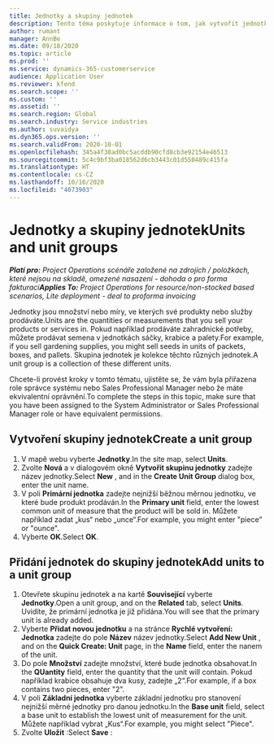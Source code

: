 ```yaml
---
title: Jednotky a skupiny jednotek
description: Tento téma poskytuje informace o tom, jak vytvořit jednotky a skupiny jednotek v Dynamics 365 Project Operations.
author: rumant
manager: AnnBe
ms.date: 09/18/2020
ms.topic: article
ms.prod: ''
ms.service: dynamics-365-customerservice
audience: Application User
ms.reviewer: kfend
ms.search.scope: ''
ms.custom: ''
ms.assetid: ''
ms.search.region: Global
ms.search.industry: Service industries
ms.author: suvaidya
ms.dyn365.ops.version: ''
ms.search.validFrom: 2020-10-01
ms.openlocfilehash: 345a4f38ad0bc5acddb90cfd8cb3e92154e46513
ms.sourcegitcommit: 5c4c9bf3ba018562d6cb3443c01d550489c415fa
ms.translationtype: HT
ms.contentlocale: cs-CZ
ms.lasthandoff: 10/16/2020
ms.locfileid: "4073903"
---
```

# <a name="units-and-unit-groups"></a><span data-ttu-id="bc398-103">Jednotky a skupiny jednotek</span><span class="sxs-lookup"><span data-stu-id="bc398-103">Units and unit groups</span></span>

<span data-ttu-id="bc398-104">_**Platí pro:** Project Operations scénáře založené na zdrojích / položkách, které nejsou na skladě, omezené nasazení - dohoda o pro forma fakturaci_</span><span class="sxs-lookup"><span data-stu-id="bc398-104">_**Applies To:** Project Operations for resource/non-stocked based scenarios, Lite deployment - deal to proforma invoicing_</span></span>

<span data-ttu-id="bc398-105">Jednotky jsou množství nebo míry, ve kterých své produkty nebo služby prodáváte.</span><span class="sxs-lookup"><span data-stu-id="bc398-105">Units are the quantities or measurements that you sell your products or services in.</span></span> <span data-ttu-id="bc398-106">Pokud například prodáváte zahradnické potřeby, můžete prodávat semena v jednotkách sáčky, krabice a palety.</span><span class="sxs-lookup"><span data-stu-id="bc398-106">For example, if you sell gardening supplies, you might sell seeds in units of packets, boxes, and pallets.</span></span> <span data-ttu-id="bc398-107">Skupina jednotek je kolekce těchto různých jednotek.</span><span class="sxs-lookup"><span data-stu-id="bc398-107">A unit group is a collection of these different units.</span></span>

<span data-ttu-id="bc398-108">Chcete-li provést kroky v tomto tématu, ujistěte se, že vám byla přiřazena role správce systému nebo Sales Professional Manager nebo že máte ekvivalentní oprávnění.</span><span class="sxs-lookup"><span data-stu-id="bc398-108">To complete the steps in this topic, make sure that you have been assigned to the System Administrator or Sales Professional Manager role or have equivalent permissions.</span></span>

## <a name="create-a-unit-group"></a><span data-ttu-id="bc398-109">Vytvoření skupiny jednotek</span><span class="sxs-lookup"><span data-stu-id="bc398-109">Create a unit group</span></span>

1. <span data-ttu-id="bc398-110">V mapě webu vyberte **Jednotky**.</span><span class="sxs-lookup"><span data-stu-id="bc398-110">In the site map, select **Units**.</span></span>
2. <span data-ttu-id="bc398-111">Zvolte **Nová** a v dialogovém okně **Vytvořit skupinu jednotky** zadejte název jednotky.</span><span class="sxs-lookup"><span data-stu-id="bc398-111">Select **New** , and in the **Create Unit Group** dialog box, enter the unit name.</span></span>
3. <span data-ttu-id="bc398-112">V poli **Primární jednotka** zadejte nejnižší běžnou měrnou jednotku, ve které bude produkt prodáván.</span><span class="sxs-lookup"><span data-stu-id="bc398-112">In the **Primary unit** field, enter the lowest common unit of measure that the product will be sold in.</span></span> <span data-ttu-id="bc398-113">Můžete například zadat „kus“ nebo „unce“.</span><span class="sxs-lookup"><span data-stu-id="bc398-113">For example, you might enter "piece" or "ounce".</span></span>
4. <span data-ttu-id="bc398-114">Vyberte **OK**.</span><span class="sxs-lookup"><span data-stu-id="bc398-114">Select **OK**.</span></span>

## <a name="add-units-to-a-unit-group"></a><span data-ttu-id="bc398-115">Přidání jednotek do skupiny jednotek</span><span class="sxs-lookup"><span data-stu-id="bc398-115">Add units to a unit group</span></span>

1. <span data-ttu-id="bc398-116">Otevřete skupinu jednotek a na kartě **Související** vyberte **Jednotky**.</span><span class="sxs-lookup"><span data-stu-id="bc398-116">Open a unit group, and on the **Related** tab, select **Units**.</span></span> <span data-ttu-id="bc398-117">Uvidíte, že primární jednotka je již přidána.</span><span class="sxs-lookup"><span data-stu-id="bc398-117">You will see that the primary unit is already added.</span></span>
2. <span data-ttu-id="bc398-118">Vyberte **Přidat novou jednotku** a na stránce **Rychlé vytvoření: Jednotka** zadejte do pole **Název** název jednotky.</span><span class="sxs-lookup"><span data-stu-id="bc398-118">Select **Add New Unit** , and on the **Quick Create: Unit** page, in the **Name** field, enter the nanem of the unit.</span></span>
3. <span data-ttu-id="bc398-119">Do pole **Množství** zadejte množství, které bude jednotka obsahovat.</span><span class="sxs-lookup"><span data-stu-id="bc398-119">In the **QUantity** field, enter the quantity that the unit will contain.</span></span> <span data-ttu-id="bc398-120">Pokud například krabice obsahuje dva kusy, zadejte „2“.</span><span class="sxs-lookup"><span data-stu-id="bc398-120">For example, if a box contains two pieces, enter "2".</span></span> 
4. <span data-ttu-id="bc398-121">V poli **Základní jednotka** vyberte základní jednotku pro stanovení nejnižší měrné jednotky pro danou jednotku.</span><span class="sxs-lookup"><span data-stu-id="bc398-121">In the **Base unit** field, select a base unit to establish the lowest unit of measurement for the unit.</span></span> <span data-ttu-id="bc398-122">Můžete například vybrat „Kus“.</span><span class="sxs-lookup"><span data-stu-id="bc398-122">For example, you might select "Piece".</span></span>
5. <span data-ttu-id="bc398-123">Zvolte **Uložit** :</span><span class="sxs-lookup"><span data-stu-id="bc398-123">Select **Save** :</span></span>

